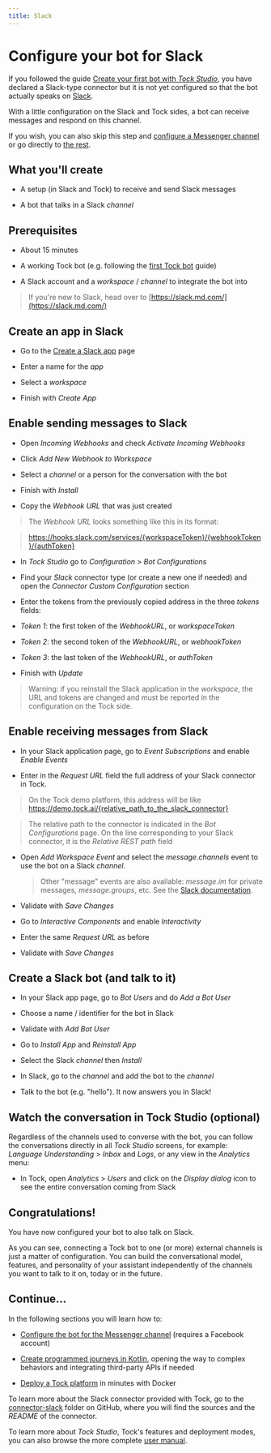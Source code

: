```yaml
---
title: Slack
---
```

# Configure your bot for Slack

If you followed the guide [Create your first bot with _Tock Studio_](../studio), you have declared a Slack-type connector
but it is not yet configured so that the bot actually speaks on [Slack](https://slack.md.com/).

With a little configuration on the Slack and Tock sides, a bot can receive messages and respond on this channel.

If you wish, you can also skip this step and [configure a Messenger channel](messenger.md)
or go directly to [the rest](api.md).

## What you'll create

* A setup (in Slack and Tock) to receive and send Slack messages

* A bot that talks in a Slack _channel_

## Prerequisites

* About 15 minutes

* A working Tock bot (e.g. following the [first Tock bot](../studio) guide)

* A Slack account and a _workspace_ / _channel_ to integrate the bot into

> If you're new to Slack, head over to [https://slack.md.com/](https://slack.md.com/)

## Create an app in Slack

* Go to the [Create a Slack app](https://api.slack.com/apps/new) page

* Enter a name for the _app_

* Select a _workspace_

* Finish with _Create App_

## Enable sending messages to Slack

* Open _Incoming Webhooks_ and check _Activate Incoming Webhooks_

* Click _Add New Webhook to Workspace_

* Select a _channel_ or a person for the conversation with the bot

* Finish with _Install_

* Copy the _Webhook URL_ that was just created

> The _Webhook URL_ looks something like this in its format:

> https://hooks.slack.com/services/{workspaceToken}/{webhookToken}/{authToken}

* In _Tock Studio_ go to _Configuration_ > _Bot Configurations_

* Find your _Slack_ connector type (or create a new one if needed) and open the _Connector Custom Configuration_ section

* Enter the tokens from the previously copied address in the three _tokens_ fields:

* _Token 1_: the first token of the _WebhookURL_, or _workspaceToken_

* _Token 2_: the second token of the _WebhookURL_, or _webhookToken_

* _Token 3_: the last token of the _WebhookURL_, or _authToken_

* Finish with _Update_

> Warning: if you reinstall the Slack application in the _workspace_, the URL and tokens are changed
> and must be reported in the configuration on the Tock side.

## Enable receiving messages from Slack

* In your Slack application page, go to _Event Subscriptions_ and enable _Enable Events_

* Enter in the _Request URL_ field the full address of your Slack connector in Tock.

> On the Tock demo platform, this address will be like
>https://demo.tock.ai/{relative_path_to_the_slack_connector}

> The relative path to the connector is indicated in the _Bot Configurations_ page. On the line corresponding to your
>Slack connector, it is the _Relative REST path_ field

* Open _Add Workspace Event_ and select the _message.channels_ event to
use the bot on a Slack _channel_.
  > Other "message" events are also available: _message.im_ for private messages,
_message.groups_, etc. See the [Slack documentation](https://api.slack.com/events).

* Validate with _Save Changes_

* Go to _Interactive Components_ and enable _Interactivity_

* Enter the same _Request URL_ as before

* Validate with _Save Changes_

## Create a Slack bot (and talk to it)

* In your Slack app page, go to _Bot Users_ and do _Add a Bot User_

* Choose a name / identifier for the bot in Slack

* Validate with _Add Bot User_

* Go to _Install App_ and _Reinstall App_

* Select the Slack _channel_ then _Install_

* In Slack, go to the _channel_ and add the bot to the _channel_

* Talk to the bot (e.g. "hello"). It now answers you in Slack!

## Watch the conversation in Tock Studio (optional)

Regardless of the channels used to converse with the bot, you can follow the conversations directly in
all _Tock Studio_ screens, for example: _Language Understanding_ > _Inbox_ and _Logs_,
or any view in the _Analytics_ menu:

* In Tock, open _Analytics_ > _Users_ and click on the _Display dialog_ icon to see the entire
conversation coming from Slack

## Congratulations!

You have now configured your bot to also talk on Slack.

As you can see, connecting a Tock bot to one (or more) external channels is just a matter of configuration.
You can build the conversational model, features, and personality of your assistant
independently of the channels you want to talk to it on, today or in the future.

## Continue...

In the following sections you will learn how to:

* [Configure the bot for the Messenger channel](../messenger) (requires a Facebook account)

* [Create programmed journeys in Kotlin](../api), opening the way to complex behaviors and
integrating third-party APIs if needed

* [Deploy a Tock platform](../platform) in minutes with Docker

To learn more about the Slack connector provided with Tock, go to the
[connector-slack](https://github.com/theopenconversationkit/tock/tree/master/bot/connector-slack) folder on GitHub,
where you will find the sources and the _README_ of the connector.

To learn more about _Tock Studio_, Tock's features and deployment modes, you can also
browse the more complete [user manual](../../toc).